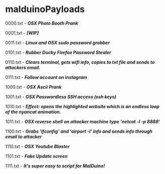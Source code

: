 # malduinoPayloads

0000.txt - ***OSX Photo Booth Prank***

0001.txt - ***[WIP]***

0011.txt - ***Linux and OSX sudo password grabber***

0101.txt - ***Rubber Ducky Firefox Password Stealer***

0110.txt - ***Clears terminal, gets wifi info, copies to txt file and sends to attackers email.***

0111.txt - ***Follow account on instagram***

1000.txt - ***OSX Ascii Prank***

1001.txt - ***OSX Passwordless SSH access (ssh keys)***

1010.txt - ***Effect: opens the highlighted website which is an endless loop of the nyancat 	   animation.***

1011.txt - ***OSX reverse shell*** ***on attacker machine type 'netcat -l -p 8888'***

1100.txt - ***Grabs 'ifconfig' and 'airport -I' info and sends info through email to attacker***

1110.txt - ***OSX Youtube Blaster***

1101.txt - ***Fake Update screen***

1111.txt - ***It's super easy to script for MalDuino!***
